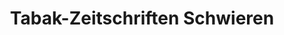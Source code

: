 ---
title: "Tabak-Zeitschriften Schwieren"
url: /frechen/tabak-zeitschriften-schwieren/
shop: Schreibwaren
---